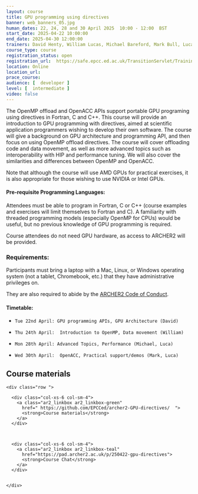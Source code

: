 ```yaml
---
layout: course
title: GPU programming using directives
banner: web_banners_05.jpg 
human_dates: 22, 24, 28 and 30 April 2025  10:00 - 12:00  BST
start_date: 2025-04-22 10:00:00
end_date: 2025-04-30 12:00:00
trainers: David Henty, William Lucas, Michael Bareford, Mark Bull, Luca Parisi
course_type: course
registration_status: open
registration_url:  https://safe.epcc.ed.ac.uk/TransitionServlet/TrainingCourse/250422-gpu-directives
location: Online
location_url:
prace_course: 
audience: [  developer ]
level: [  intermediate ]
video: false
---
```


The OpenMP offload and OpenACC APIs support portable GPU programing using directives in Fortran, C and C++. This course will provide an introduction to GPU programming with directives, aimed at scientific application programmers wishing to develop their own software. The course will give a background on GPU architecture and programming API, and then focus on using OpenMP offload directives. The course will cover offloading code and data movement, as well as more advanced topics such as interoperability with HIP and performance tuning. We will also cover the similarities and differences between OpenMP and OpenACC.

Note that although the course will use AMD GPUs for practical exercises, it is also appropriate for those wishing to use NVIDIA or Intel GPUs.

#### Pre-requisite Programming Languages:

Attendees must be able to program in Fortran, C or C++ (course examples and exercises will limit themselves to Fortran and C). A familiarity with threaded programming models (especially OpenMP for CPUs) would be useful, but no previous knowledge of GPU programming is required.

Course attendees do not need GPU hardware, as access to ARCHER2 will be provided.



### Requirements:

Participants must bring a laptop with a Mac, Linux, or Windows operating system (not a tablet, Chromebook, etc.) that they have administrative privileges on.

They are also required to abide by the [ARCHER2  Code of Conduct](../../../about/policies/code-of-conduct.html). 


#### Timetable:

-     Tue 22nd April: GPU programming APIs, GPU Architecture (David)
-     Thu 24th April:  Introduction to OpenMP, Data movement (William)
-     Mon 28th April: Advanced Topics, Performance (Michael, Luca)
-     Wed 30th April:  OpenACC, Practical support/demos (Mark, Luca) 

<section id="service">



<h2><a name="materials">Course materials</a></h2>
 


    <div class="row ">	
 		
      <div class="col-xs-6 col-sm-4">
        <a class="ar2_linkbox ar2_linkbox-green" 
          href=" https://github.com/EPCCed/archer2-GPU-directives/  ">
          <strong>Course materials</strong>         
        </a>
      </div>
 

  
      <div class="col-xs-6 col-sm-4">
        <a class="ar2_linkbox ar2_linkbox-teal" 
          href="https://pad.archer2.ac.uk/p/250422-gpu-directives">
          <strong>Course Chat</strong>       
        </a>
      </div>
		
 
 	</div>
		
		
					


<!-- 		
<h2><a name="videos">Videos</a></h2>

<h3>Session 1</h3>

<div>
	<iframe title="Video" width="560" height="315" src="https://www.youtube.com/embed/xxxxxxxxxxx" frameborder="0" allow="accelerometer; autoplay; encrypted-media; gyroscope; picture-in-picture" allowfullscreen></iframe>
</div>

 -->





<!-- 
<h2><a name="feedback">Feedback</a></h2>


    <div class="row ">	

      <div class="col-xs-6 col-sm-4">
        <a class="ar2_linkbox ar2_linkbox-teal" 

           href="../../feedback/?course=250422-gpu-directives" 

		>
          <strong>Feedback</strong><br/>
          Please let us know what was great about this course and anything we can improve
        </a>
      </div>
    </div>
		
 -->		

 
</section>


